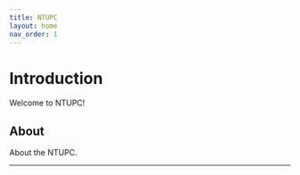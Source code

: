 ```yaml
---
title: NTUPC
layout: home
nav_order: 1
---
```


# Introduction

Welcome to NTUPC!

## About

About the NTUPC.

----

[^1]: Some footnotes.